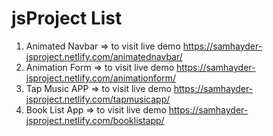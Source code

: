 # jsProject List
1. Animated Navbar => to visit live demo https://samhayder-jsproject.netlify.com/animatednavbar/
2. Animation Form => to visit live demo https://samhayder-jsproject.netlify.com/animationform/
3. Tap Music APP => to visit live demo https://samhayder-jsproject.netlify.com/tapmusicapp/
4. Book List App => to visit live demo https://samhayder-jsproject.netlify.com/booklistapp/
